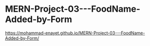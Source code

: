 # MERN-Project-03---FoodName-Added-by-Form

https://mohammad-enayet.github.io/MERN-Project-03---FoodName-Added-by-Form/
